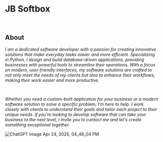# JB Softbox
<br>

## About
<p><i>I am a dedicated software developer with a passion for creating innovative solutions that make everyday tasks easier and more efficient. Specializing in Python, I design and build database-driven applications, providing businesses with powerful tools to streamline their operations. With a focus on modern, user-friendly interfaces, my software solutions are crafted to not only meet the needs of my clients but also to enhance their workflows, making their work easier and more productive.</i></p>

<br>
<p><i>Whether you need a custom-built application for your business or a modern software solution to solve a specific problem, I’m here to help. I work closely with clients to understand their goals and tailor each project to their unique needs. If you’re looking to develop software that can take your business to the next level, I invite you to contact me and let's create something exceptional together.</i></p>

![ChatGPT Image Apr 24, 2025, 04_48_04 PM](https://github.com/user-attachments/assets/202e89bb-c4e5-4f19-9ad0-c52f83e6d932)
